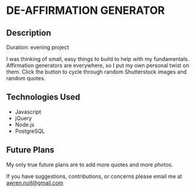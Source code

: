 # DE-AFFIRMATION GENERATOR

## Description
Duration: evening project

I was thinking of small, easy things to build to help with my fundamentals. Affirmation generators are everywhere, so I put my own personal twist on them. Click the button to cycle through random Shutterstock images and random quotes.

## Technologies Used
- Javascript
- jQuery
- Node.js
- PostgreSQL

## Future Plans
My only true future plans are to add more quotes and more photos. 

If you have suggestions, contributions, or concerns please email me at awren.nuit@gmail.com